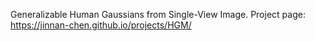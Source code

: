 Generalizable Human Gaussians from Single-View Image.
Project page: https://jinnan-chen.github.io/projects/HGM/
